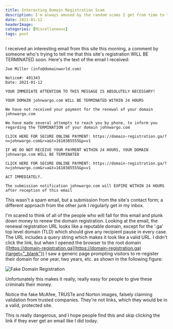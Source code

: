 ```yaml
---
title: Interesting Domain Registration Scam
description: I'm always amused by the random scams I get from time to time. and a long time ago I started documenting them here. This one's about a site contact form submission letting me know my domain registration would be terminated soon. So scary. 
date: 2021-01-12
headerImage: 
categories: [Miscellaneous]
tags: post
---
```


I received an interesting email from this site this morning, a comment by someone who's trying to tell me that this site's registration WILL BE TERMINATED soon. Here's the text of the email I received:

```text
Joe Miller (info@domainworld.com)

Notice#: 491343  
Date: 2021-01-12

YOUR IMMEDIATE ATTENTION TO THIS MESSAGE IS ABSOLUTELY NECESSARY!

YOUR DOMAIN johnwargo.com WILL BE TERMINATED WITHIN 24 HOURS

We have not received your payment for the renewal of your domain johnwargo.com

We have made several attempts to reach you by phone, to inform you regarding the TERMINATION of your domain johnwargo.com

CLICK HERE FOR SECURE ONLINE PAYMENT: https://domain-registration.ga/?n=johnwargo.com&r=a&t=1610385555&p=v1

IF WE DO NOT RECEIVE YOUR PAYMENT WITHIN 24 HOURS, YOUR DOMAIN johnwargo.com WILL BE TERMINATED

CLICK HERE FOR SECURE ONLINE PAYMENT: https://domain-registration.ga/?n=johnwargo.com&r=a&t=1610385555&p=v1

ACT IMMEDIATELY.

The submission notification johnwargo.com will EXPIRE WITHIN 24 HOURS after reception of this email
```

This wasn't a spam email, but a submission from the site's contact form; a different approach from the other junk I regularly get in my inbox.

I'm scared to think of all of the people who will fall for this email and plunk down money to renew the domain registration. Looking at the email, the renewal registration URL looks like a reputable domain, except for the '.ga' top level domain (TLD) which should give any recipient pause in every case. The URL includes a query string which makes it look like a valid URL. I didn't click the link, but when I opened the browser to the root domain ([https://domain-registration.ga](https://domain-registration.ga){target="_blank"}) I saw a generic page prompting visitors to re-register their domain for one year, two years, etc. as shown in the following figure:

![Fake Domain Registration](/images/2021/fake-domain-registration.png)

Unfortunately this makes it really, really easy for people to give these criminals their money.

Notice the fake McAfee, TRUSTe and Norton images, falsely claiming validation from trusted companies. They're not links, which they would be in a valid, protected site.

This is really dangerous, and I hope people find this and skip clicking the link if they ever get an email like I did today.